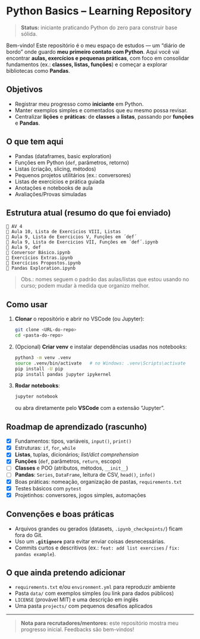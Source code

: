 # Python Basics – Learning Repository

> **Status:** iniciante praticando Python do zero para construir base sólida.

Bem-vindo! Este repositório é o meu espaço de estudos — um “diário de bordo” onde guardo **meu primeiro contato com Python**. Aqui você vai encontrar **aulas, exercícios e pequenas práticas**, com foco em consolidar fundamentos (ex.: **classes, listas, funções**) e começar a explorar bibliotecas como **Pandas**.

## Objetivos
- Registrar meu progresso como **iniciante** em Python.
- Manter exemplos simples e comentados que eu mesmo possa revisar.
- Centralizar **lições** e **práticas**: de **classes** a **listas**, passando por **funções** e **Pandas**.

## O que tem aqui
- Pandas (dataframes, basic exploration)
- Funções em Python (`def`, parâmetros, retorno)
- Listas (criação, slicing, métodos)
- Pequenos projetos utilitários (ex.: conversores)
- Listas de exercícios e prática guiada
- Anotações e notebooks de aula
- Avaliações/Provas simuladas

## Estrutura atual (resumo do que foi enviado)
```
📄 AV 4
📄 Aula 10, Lista de Exercicios VIII, Listas
📄 Aula 9, Lista de Exercicios V, Funções em ´def´
📄 Aula 9, Lista de Exercicios VII, Funções em ´def´.ipynb
📄 Aula 9, def
📄 Conversor Básico.ipynb
📄 Exercícios Extras.ipynb
📄 Exercícios Propostos.ipynb
📄 Pandas Exploration.ipynb
```

> Obs.: nomes seguem o padrão das aulas/listas que estou usando no curso; podem mudar à medida que organizo melhor.

## Como usar
1. **Clonar** o repositório e abrir no VSCode (ou Jupyter):
   ```bash
   git clone <URL-do-repo>
   cd <pasta-do-repo>
   ```
2. (Opcional) **Criar venv** e instalar dependências usadas nos notebooks:
   ```bash
   python3 -m venv .venv
   source .venv/bin/activate   # no Windows: .venv\Scripts\activate
   pip install -U pip
   pip install pandas jupyter ipykernel
   ```
3. **Rodar notebooks**:
   ```bash
   jupyter notebook
   ```
   ou abra diretamente pelo **VSCode** com a extensão “Jupyter”.

## Roadmap de aprendizado (rascunho)
- [X] Fundamentos: tipos, variáveis, `input()`, `print()`
- [X] Estruturas: `if`, `for`, `while`
- [X] **Listas**, tuplas, dicionários; *list/dict comprehension*
- [X] **Funções** (`def`, parâmetros, `return`, escopo)
- [ ] **Classes** e POO (atributos, métodos, `__init__`)
- [ ] **Pandas**: `Series`, `DataFrame`, leitura de CSV, `head()`, `info()`
- [X] Boas práticas: nomeação, organização de pastas, `requirements.txt`
- [X] Testes básicos com `pytest`
- [X] Projetinhos: conversores, jogos simples, automações

## Convenções e boas práticas
- Arquivos grandes ou gerados (datasets, `.ipynb_checkpoints/`) ficam fora do Git.
- Uso um **`.gitignore`** para evitar enviar coisas desnecessárias.
- Commits curtos e descritivos (ex.: `feat: add list exercises` / `fix: pandas example`).

## O que ainda pretendo adicionar
- `requirements.txt` e/ou `environment.yml` para reproduzir ambiente
- Pasta `data/` com exemplos simples (ou link para dados públicos)
- `LICENSE` (provável MIT) e uma descrição em inglês
- Uma pasta `projects/` com pequenos desafios aplicados

---

> **Nota para recrutadores/mentores:** este repositório mostra meu progresso inicial. Feedbacks são bem-vindos!
